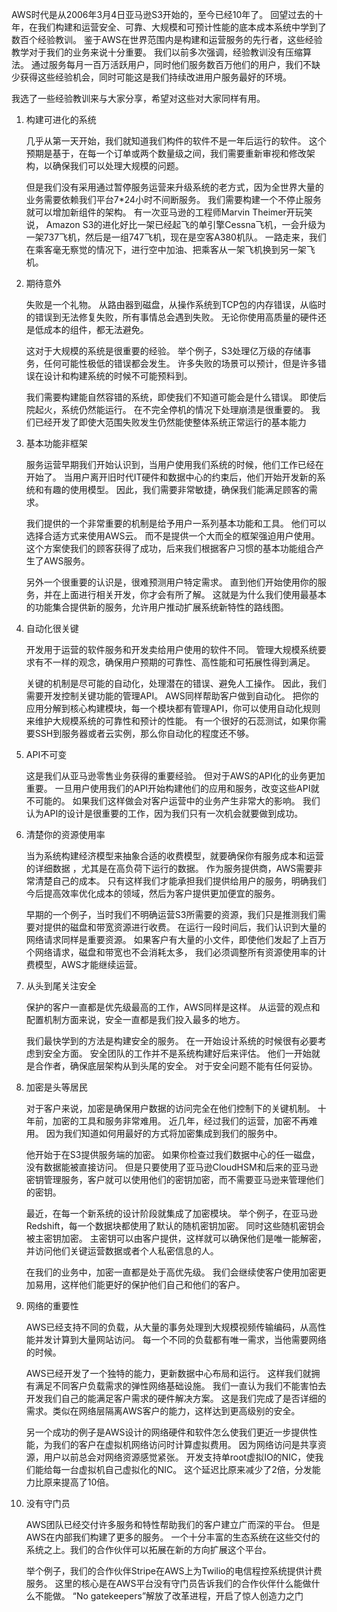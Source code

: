 
AWS时代是从2006年3月4日亚马逊S3开始的，至今已经10年了。
回望过去的十年，在我们构建和运营安全、可靠、大规模和可预计性能的底本成本系统中学到了数百个经验教训。
鉴于AWS在世界范围内是构建和运营服务的先行者，这些经验教学对于我们的业务来说十分重要。
我们以前多次强调，经验教训没有压缩算法。
通过服务每月一百万活跃用户，同时他们服务数百万他们的用户，我们不缺少获得这些经验机会，同时可能这是我们持续改进用户服务最好的环境。

我选了一些经验教训来与大家分享，希望对这些对大家同样有用。

1.  构建可进化的系统

    几乎从第一天开始，我们就知道我们构件的软件不是一年后运行的软件。
    这个预期是基于，在每一个订单或两个数量级之间，我们需要重新审视和修改架构，以确保我们可以处理大规模的问题。
    
    但是我们没有采用通过暂停服务运营来升级系统的老方式，因为全世界大量的业务需要依赖我们平台7*24小时不间断服务。
    我们需要构建一个不停止服务就可以增加新组件的架构。
    有一次亚马逊的工程师Marvin Theimer开玩笑说，
    Amazon S3的进化好比一架已经起飞的单引擎Cessna飞机，一会升级为一架737飞机，然后是一组747飞机，现在是空客A380机队。
    一路走来，我们在乘客毫无察觉的情况下，进行空中加油、把乘客从一架飞机换到另一架飞机。

2.  期待意外

    失败是一个礼物。
    从路由器到磁盘，从操作系统到TCP包的内存错误，从临时的错误到无法修复失败，所有事情总会遇到失败。
    无论你使用高质量的硬件还是低成本的组件，都无法避免。
    
    这对于大规模的系统是很重要的经验。
    举个例子，S3处理亿万级的存储事务，任何可能性极低的错误都会发生。
    许多失败的场景可以预计，但是许多错误在设计和构建系统的时候不可能预料到。
    
    我们需要构建能自然容错的系统，即使我们不知道可能会是什么错误。
    即使后院起火，系统仍然能运行。
    在不完全停机的情况下处理崩溃是很重要的。
    我们已经开发了即使大范围失败发生仍然能使整体系统正常运行的基本能力

3.  基本功能非框架

    服务运营早期我们开始认识到，当用户使用我们系统的时候，他们工作已经在开始了。
    当用户离开旧时代IT硬件和数据中心的约束后，他们开始开发新的系统和有趣的使用模型。
    因此，我们需要非常敏捷，确保我们能满足顾客的需求。
    
    我们提供的一个非常重要的机制是给予用户一系列基本功能和工具。
    他们可以选择合适方式来使用AWS云。
    而不是提供一个大而全的框架强迫用户使用。
    这个方案使我们的顾客获得了成功，后来我们根据客户习惯的基本功能组合产生了AWS服务。
    
    另外一个很重要的认识是，很难预测用户特定需求。
    直到他们开始使用你的服务，并在上面进行相关开发，你才会有所了解。
    这就是为什么我们使用最基本的功能集合提供新的服务，允许用户推动扩展系统新特性的路线图。
    
4.  自动化很关键

    开发用于运营的软件服务和开发卖给用户使用的软件不同。
    管理大规模系统要求有不一样的观念，确保用户预期的可靠性、高性能和可拓展性得到满足。
    
    关键的机制是尽可能的自动化，处理潜在的错误、避免人工操作。
    因此，我们需要开发控制关键功能的管理API。
    AWS同样帮助客户做到自动化。
    把你的应用分解到核心构建模块，每一个模块都有管理API，你可以使用自动化规则来维护大规模系统的可靠性和预计的性能。
    有一个很好的石蕊测试，如果你需要SSH到服务器或者云实例，那么你自动化的程度还不够。
    
5.  API不可变

    这是我们从亚马逊零售业务获得的重要经验。
    但对于AWS的API化的业务更加重要。
    一旦用户使用我们的API开始构建他们的应用和服务，改变这些API就不可能的。
    如果我们这样做会对客户运营中的业务产生非常大的影响。
    我们认为API的设计是很重要的工作，因为我们只有一次机会就要做到成功。
  
6.  清楚你的资源使用率

    当为系统构建经济模型来抽象合适的收费模型，就要确保你有服务成本和运营的详细数据 ，尤其是在高负荷下运行的数据。
    作为服务提供商，AWS需要非常清楚自己的成本。
    只有这样我们才能承担我们提供给用户的服务，明确我们今后提高效率优化成本的领域，然后为客户提供更加便宜的服务。
    
    早期的一个例子，当时我们不明确运营S3所需要的资源，我们只是推测我们需要对提供的磁盘和带宽资源进行收费。
    在运行一段时间后，我们认识到大量的网络请求同样是重要资源。
    如果客户有大量的小文件，即使他们发起了上百万个网络请求，磁盘和带宽也不会消耗太多，
    我们必须调整所有资源使用率的计费模型，AWS才能继续运营。
  
7.  从头到尾关注安全

    保护的客户一直都是优先级最高的工作，AWS同样是这样。
    从运营的观点和配置机制方面来说，安全一直都是我们投入最多的地方。
    
    我们最快学到的方法是构建安全的服务。
    在一开始设计系统的时候很有必要考虑到安全方面。
    安全团队的工作并不是系统构建好后来评估。
    他们一开始就是合作者，确保底层架构从到头尾的安全。
    对于安全问题不能有任何妥协。
    
8.  加密是头等居民

    对于客户来说，加密是确保用户数据的访问完全在他们控制下的关键机制。
    十年前，加密的工具和服务非常难用。
    近几年，经过我们的运营，加密不再难用。
    因为我们知道如何用最好的方式将加密集成到我们的服务中。
    
    他开始于在S3提供服务端的加密。
    如果你检查过我们数据中心的任一磁盘，没有数据能被直接访问。
    但是只要使用了亚马逊CloudHSM和后来的亚马逊密钥管理服务，客户就可以使用他们的密钥加密，而不需要亚马逊来管理他们的密钥。
    
    最近，在每一个新系统的设计阶段就集成了加密模块。
    举个例子，在亚马逊Redshift，每一个数据块都使用了默认的随机密钥加密。
    同时这些随机密钥会被主密钥加密。
    主密钥可以由客户提供，这样就可以确保他们是唯一能解密，并访问他们关键运营数据或者个人私密信息的人。
    
    在我们的业务中，加密一直都是处于高优先级。
    我们会继续使客户使用加密更加易用，这样他们能更好的保护他们自己和他们的客户。
    
9.  网络的重要性

    AWS已经支持不同的负载，从大量的事务处理到大规模视频传输编码，从高性能并发计算到大量网站访问。
    每一个不同的负载都有唯一需求，当他需要网络的时候。
    
    AWS已经开发了一个独特的能力，更新数据中心布局和运行。
    这样我们就拥有满足不同客户负载需求的弹性网络基础设施。
    我们一直认为我们不能害怕去开发我们自己的能满足客户需求的硬件解决方案。
    这是我们完成了是否详细的需求。类似在网络层隔离AWS客户的能力，这样达到更高级别的安全。
    
    另一个成功的例子是AWS设计的网络硬件和软件怎么使我们更近一步提供性能，为我们的客户在虚拟机网络访问时计算虚拟费用。
    因为网络访问是共享资源，用户以前总会对网络资源感觉紧张。
    开发支持单root虚拟IO的NIC，使我们能给每一台虚拟机自己虚拟化的NIC。
    这个延迟比原来减少了2倍，分发能力比原来提高了10倍。
    
10. 没有守门员

    AWS团队已经交付许多服务和特性帮助我们的客户建立广而深的平台。
    但是AWS在内部我们构建了更多的服务。
    一个十分丰富的生态系统在这些交付的系统之上。我们的合作伙伴可以拓展在新的方向扩展这个平台。
    
    举个例子，我们的合作伙伴Stripe在AWS上为Twilio的电信程控系统提供计费服务。
    这里的核心是在AWS平台没有守门员告诉我们的合作伙伴什么能做什么不能做。
    “No gatekeepers”解放了改革进程，开启了惊人创造力之门  